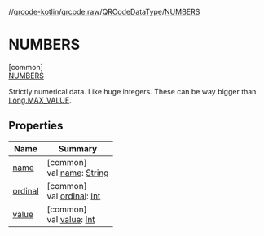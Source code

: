 //[qrcode-kotlin](../../../../index.md)/[qrcode.raw](../../index.md)/[QRCodeDataType](../index.md)/[NUMBERS](index.md)

# NUMBERS

[common]\
[NUMBERS](index.md)

Strictly numerical data. Like huge integers. These can be way bigger than [Long.MAX_VALUE](https://kotlinlang.org/api/latest/jvm/stdlib/kotlin-stdlib/kotlin/-long/-companion/-m-a-x_-v-a-l-u-e.html).

## Properties

| Name | Summary |
|---|---|
| [name](../-d-e-f-a-u-l-t/index.md#-372974862%2FProperties%2F345188675) | [common]<br>val [name](../-d-e-f-a-u-l-t/index.md#-372974862%2FProperties%2F345188675): [String](https://kotlinlang.org/api/latest/jvm/stdlib/kotlin-stdlib/kotlin/-string/index.html) |
| [ordinal](../-d-e-f-a-u-l-t/index.md#-739389684%2FProperties%2F345188675) | [common]<br>val [ordinal](../-d-e-f-a-u-l-t/index.md#-739389684%2FProperties%2F345188675): [Int](https://kotlinlang.org/api/latest/jvm/stdlib/kotlin-stdlib/kotlin/-int/index.html) |
| [value](../value.md) | [common]<br>val [value](../value.md): [Int](https://kotlinlang.org/api/latest/jvm/stdlib/kotlin-stdlib/kotlin/-int/index.html) |
